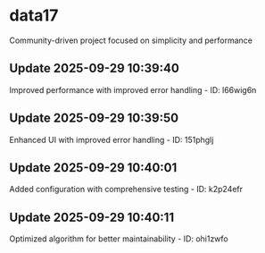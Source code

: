 # data17
Community-driven project focused on simplicity and performance

## Update 2025-09-29 10:39:40
Improved performance with improved error handling - ID: l66wig6n


## Update 2025-09-29 10:39:50
Enhanced UI with improved error handling - ID: 151phglj


## Update 2025-09-29 10:40:01
Added configuration with comprehensive testing - ID: k2p24efr


## Update 2025-09-29 10:40:11
Optimized algorithm for better maintainability - ID: ohi1zwfo

